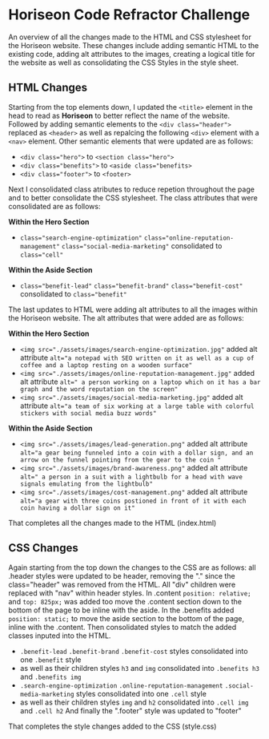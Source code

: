 # Horiseon Code Refractor Challenge

An overview of all the changes made to the HTML and CSS stylesheet for the Horiseon website. 
These changes include adding semantic HTML to the existing code, adding alt attributes to the images, creating a logical title for the website as well as consolidating the CSS Styles in the style sheet.

## HTML Changes

Starting from the top elements down, I updated the `<title>` element in the head to read as **Horiseon** to better reflect the name of the website. Followed by adding semantic elements to the `<div class="header">` replaced as  `<header>` as well as repalcing the following `<div>` element with a `<nav>` element.
Other semantic elements that were updated are as follows:
*  `<div class="hero">` to `<section class="hero">`
*  `<div class="benefits">` to `<aside class="benefits>`
*  `<div class="footer">` to  `<footer>`

Next I consolidated class atributes to reduce repetion throughout the page and to better consolidate the CSS stylesheet. 
The class attributes that were consolidated are as follows:

**Within the Hero Section**

*  `class="search-engine-optimization"` `class="online-reputation-management"` `class="social-media-marketing"` consolidated to `class="cell"`

**Within the Aside Section**

*  `class="benefit-lead"` `class="benefit-brand"` `class="benefit-cost"` consolidated to `class="benefit"`

The last updates to HTML were adding alt attributes to all the images within the Horiseon website.
The alt attributes that were added are as follows:

**Within the Hero Section**

* `<img src="./assets/images/search-engine-optimization.jpg"` added alt attribute 
`alt="a notepad with SEO written on it as well as a cup of coffee and a laptop resting on a wooden surface"`
* `<img src="./assets/images/online-reputation-management.jpg"` added alt attribute `alt=" a person working on a laptop which on it has a bar graph and the word reputation on the screen"`
* `<img src="./assets/images/social-media-marketing.jpg"` added alt attribute `alt="a team of six working at a large table with colorful stickers with social media buzz words"`

**Within the Aside Section**

* `<img src="./assets/images/lead-generation.png"` added alt attribute `alt="a gear being funneled into a coin with a dollar sign, and an arrow on the funnel pointing from the gear to the coin "`
* `<img src="./assets/images/brand-awareness.png"` added alt attribute `alt=" a person in a suit with a lightbulb for a head with wave signals emulating from the lightbulb"`
* `<img src="./assets/images/cost-management.png"` added alt attribute `alt="a gear with three coins postioned in front of it with each coin having a dollar sign on it"`


That completes all the changes made to the HTML (index.html)


## CSS Changes
Again starting from the top down the changes to the CSS are as follows: all .header styles were updated to be header, removing the "." since the class="header" was removed from the HTML.
All "div" children were replaced with "nav" within header styles. In .content `position: relative;` and `top: 825px;` was added too move the .content section down to the bottom of the page to be inline with the aside.
In the .benefits added `position: static;` to move the aside section to the bottom of the page, inline with the .content.
Then consolidated styles to match the added classes inputed into the HTML.
* `.benefit-lead` `.benefit-brand` `.benefit-cost` styles consolidated into one `.benefit` style
* as well as their children styles `h3` and `img` consolidated into `.benefits h3` and `.benefits img`
* `.search-engine-optimization` `.online-reputation-management` `.social-media-marketing` styles consolidated into one `.cell` style
* as well as their children styles `img` and `h2` consolidated into `.cell img` and `.cell h2`
And finally the ".footer" style was updated to "footer"

That completes the style changes added to the CSS (style.css)
